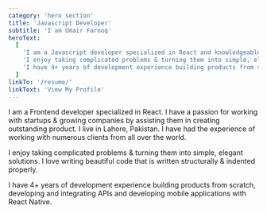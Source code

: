 ```yaml
---
category: 'hero section'
title: 'Javascript Developer'
subtitle: 'I am Umair Farooq'
heroText:
  [
    'I am a Javascript developer specialized in React and knowledgeable about typescript, node, graphql. I have a passion for working with startups & growing companies by assisting them in creating outstanding product. I live in Lahore, Pakistan. I have had the experience of working with numerous clients from all over the world.',
    'I enjoy taking complicated problems & turning them into simple, elegant solutions. I love writing beautiful code that is written structurally & indented properly.',
    'I have 4+ years of development experience building products from scratch, developing and integrating APIs and developing mobile applications with React Native.',
  ]
linkTo: '/resume/'
linkText: 'View My Profile'
---
```


I am a Frontend developer specialized in React. I have a passion for working with startups & growing companies by assisting them in creating outstanding product. I live in Lahore, Pakistan. I have had the experience of working with numerous clients from all over the world.

I enjoy taking complicated problems & turning them into simple, elegant solutions. I love writing beautiful code that is written structurally & indented properly.

I have 4+ years of development experience building products from scratch, developing and integrating APIs and developing mobile applications with React Native.

